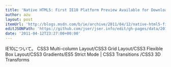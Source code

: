 ```yaml
---
title: 'Native HTML5: First IE10 Platform Preview Available for Download - IEBlog - Site Home - MSDN Blogs'
author: azu
layout: post
itemUrl: 'http://blogs.msdn.com/b/ie/archive/2011/04/12/native-html5-first-ie10-platform-preview-available-for-download.aspx'
editJSONPath: 'https://github.com/jser/jser.info/edit/gh-pages/data/2011/04/index.json'
date: '2011-04-12T23:27:00+00:00'
---
```

IE10について。
CSS3 Multi-column Layout/CSS3 Grid Layout/CSS3 Flexible Box Layout/CSS3 Gradients/ES5 Strict Mode | CSS3 Transitions /CSS3 3D Transforms
